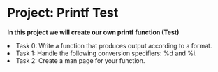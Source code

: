 <html>
<h1>Project: Printf Test</h1>
<p><strong>In this project we will create our own printf function (Test)</strong></p>
<body>
<li>Task 0: Write a function that produces output according to a format.</li>
<li>Task 1: Handle the following conversion specifiers: %d and %i.</li>
<li>Task 2: Create a man page for your function.</li>
</body>
</html>
